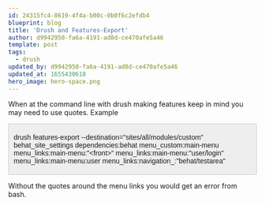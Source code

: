 ```yaml
---
id: 24315fc4-8619-4f4a-b00c-0b0f6c2efdb4
blueprint: blog
title: 'Drush and Features-Export'
author: d9942950-fa6a-4191-ad8d-ce470afe5a46
template: post
tags:
  - drush
updated_by: d9942950-fa6a-4191-ad8d-ce470afe5a46
updated_at: 1655430618
hero_image: hero-space.png
---
```

<p>When at the command line with drush making features keep in mind you may need to use quotes. Example</p>

<div style="background:#eee;border:1px solid #ccc;padding:5px 10px;">
<p><span style="line-height: normal; font-family: Arial;">drush features-export --destination=&quot;sites/all/modules/custom&quot; behat_site_settings dependencies:behat menu_custom:main-menu menu_links:main-menu:&quot;&lt;front&gt;&quot; menu_links:main-menu:&quot;user/login&quot; menu_links:main-menu:user menu_links:navigation_:&quot;behat/testarea&quot;&nbsp;</span></p>
</div>

<p>Without the quotes around the menu links you would get an error from bash.</p>

<p>&nbsp;</p>
